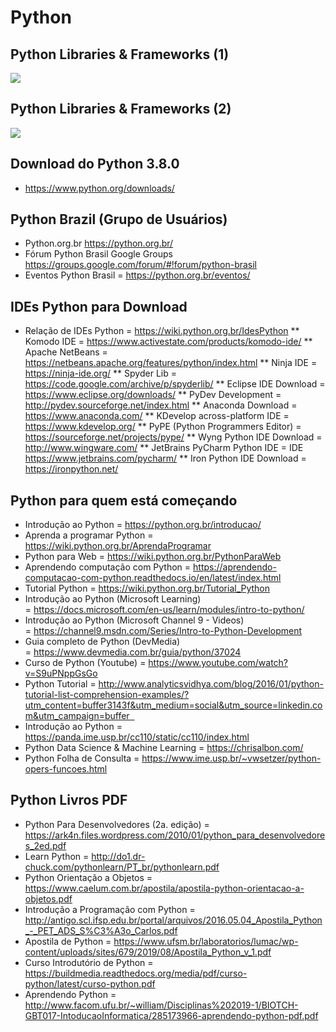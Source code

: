 # Python

## Python Libraries & Frameworks (1)

<img src="Python-Lybraries-Frameworks.jpg">

## Python Libraries & Frameworks (2)

<img src="Python-Lybraries-Frameworks2.jpg">


## Download do Python 3.8.0 
* https://www.python.org/downloads/


## Python Brazil (Grupo de Usuários) 
* Python.org.br https://python.org.br/
* Fórum Python Brasil Google Groups https://groups.google.com/forum/#!forum/python-brasil
* Eventos Python Brasil = https://python.org.br/eventos/


## IDEs Python para Download 
* Relação de IDEs Python = https://wiki.python.org.br/IdesPython
** Komodo IDE = https://www.activestate.com/products/komodo-ide/
** Apache NetBeans = https://netbeans.apache.org/features/python/index.html
** Ninja IDE = https://ninja-ide.org/
** Spyder Lib = https://code.google.com/archive/p/spyderlib/
** Eclipse IDE Download = https://www.eclipse.org/downloads/
** PyDev Development = http://pydev.sourceforge.net/index.html
** Anaconda Download = https://www.anaconda.com/
** KDevelop across-platform IDE = https://www.kdevelop.org/
** PyPE (Python Programmers Editor) = https://sourceforge.net/projects/pype/
** Wyng Python IDE Download = http://www.wingware.com/
** JetBrains PyCharm Python IDE = IDE https://www.jetbrains.com/pycharm/
** Iron Python IDE Download = https://ironpython.net/

## Python para quem está começando 
* Introdução ao Python = https://python.org.br/introducao/
* Aprenda a programar Python = https://wiki.python.org.br/AprendaProgramar
* Python para Web = https://wiki.python.org.br/PythonParaWeb
* Aprendendo computação com Python = https://aprendendo-computacao-com-python.readthedocs.io/en/latest/index.html
* Tutorial Python = https://wiki.python.org.br/Tutorial_Python
* Introdução ao Python (Microsoft Learning) = https://docs.microsoft.com/en-us/learn/modules/intro-to-python/
* Introdução ao Python (Microsoft Channel 9 - Videos) = https://channel9.msdn.com/Series/Intro-to-Python-Development
* Guia completo de Python (DevMedia) = https://www.devmedia.com.br/guia/python/37024
* Curso de Python (Youtube) = https://www.youtube.com/watch?v=S9uPNppGsGo
* Python Tutorial = http://www.analyticsvidhya.com/blog/2016/01/python-tutorial-list-comprehension-examples/?utm_content=buffer3143f&utm_medium=social&utm_source=linkedin.com&utm_campaign=buffer  
* Introdução ao Python = https://panda.ime.usp.br/cc110/static/cc110/index.html
* Python Data Science & Machine Learning = https://chrisalbon.com/
* Python Folha de Consulta = https://www.ime.usp.br/~vwsetzer/python-opers-funcoes.html


## Python Livros PDF
* Python Para Desenvolvedores (2a. edição) = https://ark4n.files.wordpress.com/2010/01/python_para_desenvolvedores_2ed.pdf
* Learn Python = http://do1.dr-chuck.com/pythonlearn/PT_br/pythonlearn.pdf 
* Python Orientação a Objetos = https://www.caelum.com.br/apostila/apostila-python-orientacao-a-objetos.pdf
* Introdução a Programação com Python = http://antigo.scl.ifsp.edu.br/portal/arquivos/2016.05.04_Apostila_Python_-_PET_ADS_S%C3%A3o_Carlos.pdf
* Apostila de Python = https://www.ufsm.br/laboratorios/lumac/wp-content/uploads/sites/679/2019/08/Apostila_Python_v_1.pdf
* Curso Introdutório de Python = https://buildmedia.readthedocs.org/media/pdf/curso-python/latest/curso-python.pdf
* Aprendendo Python = http://www.facom.ufu.br/~william/Disciplinas%202019-1/BIOTCH-GBT017-IntoducaoInformatica/285173966-aprendendo-python-pdf.pdf




